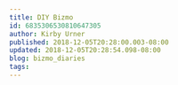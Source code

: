 ```yaml
---
title: DIY Bizmo
id: 6835306530810647305
author: Kirby Urner
published: 2018-12-05T20:28:00.003-08:00
updated: 2018-12-05T20:28:54.098-08:00
blog: bizmo_diaries
tags: 
---
```


